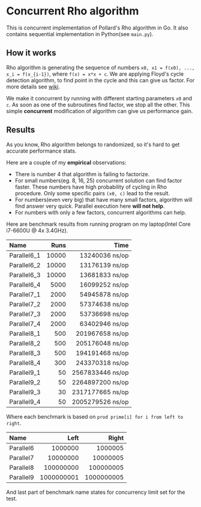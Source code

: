 # Concurrent Rho algorithm

This is concurrent implementation of Pollard's Rho algorithm in Go. It also contains
sequential implementation in Python(see `main.py`).

## How it works

Rho algorithm is generating the sequence of numbers `x0, x1 = f(x0), ..., x_i = f(x_{i-1})`,
where `f(x) = x*x + c`.
We are applying Floyd's cycle detection algorithm, to find point in the cycle and this can give 
us factor. For more details see [wiki](https://en.wikipedia.org/wiki/Pollard%27s_rho_algorithm).

We make it concurrent by running with different starting parameters `x0` and `c`. As soon as one of the
subroutines find factor, we stop all the other. This simple **concurrent** modification of algorithm can
give us performance gain.

## Results

As you know, Rho algorithm belongs to randomized, so it's hard to get accurate performance stats.

Here are a couple of my **empirical** observations:

* There is number 4 that algorithm is failing to factorize.
* For small numbers(eg. 8, 16, 25) concurrent solution can find factor faster.
  These numbers have high probability of cycling in Rho procedure. Only some specific pairs `(x0, c)`
  lead to the result.
* For numbers(even very big) that have many small factors, algorithm will find answer very quick.
  Parallel execution here **will not help**.
* For numbers with only a few factors, concurrent algorithms can help.


Here are benchmark results from running program on my laptop(Intel Core i7-6600U @ 4x 3.4GHz).

| Name              |       Runs |                Time |
|:------------------|-----------:|--------------------:|
| Parallel6\_1     |      10000 |      13240036 ns/op |
| Parallel6\_2     |      10000 |      13176139 ns/op |
| Parallel6\_3     |      10000 |      13681833 ns/op |
| Parallel6\_4     |       5000 |      16099252 ns/op |
| Parallel7\_1     |       2000 |      54945878 ns/op |
| Parallel7\_2     |       2000 |      57374638 ns/op |
| Parallel7\_3     |       2000 |      53736698 ns/op |
| Parallel7\_4     |       2000 |      63402946 ns/op |
| Parallel8\_1     |        500 |     201967658 ns/op |
| Parallel8\_2     |        500 |     205176048 ns/op |
| Parallel8\_3     |        500 |     194191468 ns/op |
| Parallel8\_4     |        300 |     243370318 ns/op |
| Parallel9\_1     |         50 |    2567833446 ns/op |
| Parallel9\_2     |         50 |    2264897200 ns/op |
| Parallel9\_3     |         30 |    2317177665 ns/op |
| Parallel9\_4     |         50 |    2005279526 ns/op |

Where each benchmark is based on `prod prime[i] for i from left to right`.

| Name           |       Left |      Right |
|:---------------|-----------:|-----------:|
| Parallel6     |    1000000 |    1000005 |
| Parallel7     |   10000000 |   10000005 |
| Parallel8     |  100000000 |  100000005 |
| Parallel9     | 1000000001 | 1000000005 |

And last part of benchmark name states for concurrency limit set for the test.

